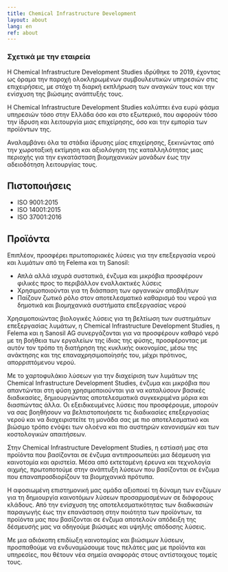 ```yaml
---
title: Chemical Infrastructure Development
layout: about
lang: en
ref: about
---
```


### Σχετικά με την εταιρεία

Η Chemical Infrastructure Development Studies ιδρύθηκε το 2019, έχοντας ως όραμα την παροχή ολοκληρωμένων συμβουλευτικών υπηρεσιών στις επιχειρήσεις, με στόχο τη διαρκή εκπλήρωση των αναγκών τους και την ενίσχυση της βιώσιμης ανάπτυξής τους.

Η Chemical Infrastructure Development Studies καλύπτει ένα ευρύ φάσμα υπηρεσιών τόσο στην Ελλάδα όσο και στο εξωτερικό, που αφορούν τόσο την ίδρυση και λειτουργία μιας επιχείρησης, όσο και την εμπορία των προϊόντων της.

Αναλαμβάνει όλα τα στάδια ίδρυσης μίας επιχείρησης, ξεκινώντας από την χωροταξική εκτίμηση και αξιολόγηση της καταλληλότητας μιας περιοχής για την εγκατάσταση βιομηχανικών μονάδων έως την αδειοδότηση λειτουργίας τους.

## Πιστοποιήσεις

- ISO 9001:2015
- ISO 14001:2015
- ISO 37001:2016

## Προϊόντα

Επιπλέον, προσφέρει πρωτοποριακές λύσεις για την επεξεργασία νερού και λυμάτων από τη Felema και τη Sanosil:

- Απλά αλλά ισχυρά συστατικά, ένζυμα και μικρόβια προσφέρουν φιλικές προς το περιβάλλον εναλλακτικές λύσεις
- Χρησιμοποιούνται για τη διάσπαση των οργανικών αποβλήτων
- Παίζουν ζωτικό ρόλο στον αποτελεσματικό καθαρισμό του νερού για δημοτικά και βιομηχανικά συστήματα επεξεργασίας νερού

Χρησιμοποιώντας βιολογικές λύσεις για τη βελτίωση των συστημάτων επεξεργασίας λυμάτων, η Chemical Infrastructure Development Studies, η Felema και η Sanosil AG συνεργάζονται για να προσφέρουν καθαρό νερό με τη βοήθεια των εργαλείων της ίδιας της φύσης, προσφέροντας με αυτόν τον τρόπο τη διατήρηση της κυκλικής οικονομίας, μέσω της ανάκτησης και της επαναχρησιμοποίησής του, μέχρι πρότινος, απορριπτόμενου νερού.

Με το χαρτοφυλάκιο λύσεων για την διαχείριση των λυμάτων της Chemical Infrastructure Development Studies, ένζυμα και μικρόβια που απαντώνται στη φύση χρησιμοποιούνται για να καταλύσουν βασικές διαδικασίες, δημιουργώντας αποτελεσματικά συγκεκριμένα μόρια και διασπώντας άλλα. Οι εξειδικευμένες λύσεις που προσφέρουμε, μπορούν να σας βοηθήσουν να βελτιστοποιήσετε τις διαδικασίες επεξεργασίας νερού και να διαχειριστείτε τη μονάδα σας με πιο αποτελεσματικό και βιώσιμο τρόπο ενόψει των ολοένα και πιο αυστηρών κανονισμών και των κοστολογικών απαιτήσεων.

Στην Chemical Infrastructure Development Studies, η εστίασή μας στα προϊόντα που βασίζονται σε ένζυμα αντιπροσωπεύει μια δέσμευση για καινοτομία και αριστεία. Μέσα από εκτεταμένη έρευνα και τεχνολογία αιχμής, πρωτοποτούμε στην ανάπτυξη λύσεων που βασίζονται σε ένζυμα που επαναπροσδιορίζουν τα βιομηχανικά πρότυπα.

Η αφοσιωμένη επιστημονική μας ομάδα αξιοποιεί τη δύναμη των ενζύμων για τη δημιουργία καινοτόμων λύσεων προσαρμοσμένων σε διάφορους κλάδους. Από την ενίσχυση της αποτελεσματικότητας των διαδικασιών παραγωγής έως την επανάσταση στην ποιότητα των προϊόντων, τα προϊόντα μας που βασίζονται σε ένζυμα αποτελούν απόδειξη της δέσμευσής μας να οδηγούμε βιώσιμες και υψηλής απόδοσης λύσεις.

Με μια αδιάκοπη επιδίωξη καινοτομίας και βιώσιμων λύσεων, προσπαθούμε να ενδυναμώσουμε τους πελάτες μας με προϊόντα και υπηρεσίες, που θέτουν νέα σημεία αναφοράς στους αντίστοιχους τομείς τους.
